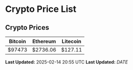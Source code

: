 # Crypto Price List

## Crypto Prices
| Bitcoin | Ethereum | Litecoin |
| ------- | -------- | -------- |
| $97473 | $2736.06 | $127.11 |
**Last Updated:** 2025-02-14 20:55 UTC
**Last Updated:** $DATE$
